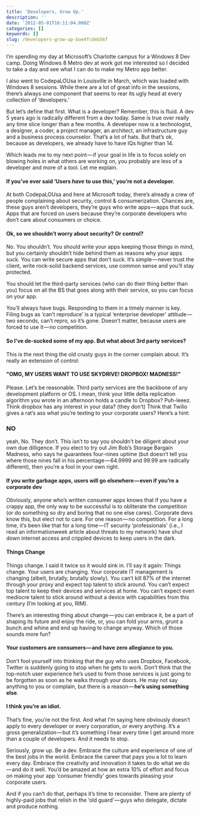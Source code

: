 ```yaml
---
title: 'Developers, Grow Up.'
description: ''
date: '2012-05-01T16:11:04.000Z'
categories: []
keywords: []
slug: /developers-grow-up-bae4fcdeb56f
---
```


I’m spending my day at Microsoft’s Charlotte campus for a Windows 8 Dev camp. Doing Windows 8 Metro dev at work got me interested so I decided to take a day and see what I can do to make my Metro app better.

I also went to CodepaLOUsa in Louisville in March, which was loaded with Windows 8 sessions. While there are a lot of great info in the sessions, there’s always one component that seems to rear its ugly head at every collection of ‘developers.’

But let’s define that first. What is a developer? Remember, this is fluid. A dev 5 years ago is radically different from a dev today. Same is true over really any time slice longer than a few months. A developer now is a technologist, a designer, a coder, a project manager, an architect, an infrastructure guy and a business process counselor. That’s a lot of hats. But that’s ok, because as developers, we already have to have IQs higher than 14.

Which leads me to my next point — if your goal in life is to focus solely on blowing holes in what others are working on, you probably are less of a developer and more of a tool. Let me explain.

#### If you’ve ever said ‘Users _have_ to use this,’ you’re not a developer.

At both CodepaLOUsa and here at Microsoft today, there’s already a crew of people complaining about security, control & consumerization. Chances are, these guys aren’t developers, they’re guys who write apps — apps that suck. Apps that are forced on users because they’re corporate developers who don’t care about consumers or choice.

#### Ok, so we shouldn’t worry about security? Or control?

No. You shouldn’t. You should write your apps keeping those things in mind, but you certainly shouldn’t hide behind them as reasons why your apps suck. You can write secure apps that don’t suck. It’s simple — never trust the client, write rock-solid backend services, use common sense and you’ll stay protected.

You should let the third-party services (who can do their thing better than you) focus on all the BS that goes along with their service, so you can focus on your app.

You’ll always have bugs. Responding to them in a timely manner is key. Filing bugs as ‘can’t reproduce’ is a typical ‘enterprise developer’ attitude — two seconds, can’t repro, so it’s gone. Doesn’t matter, because users are forced to use it — no competition.

#### So I’ve de-sucked some of my app. But what about 3rd party services?

This is the next thing the old crusty guys in the corner complain about. It’s really an extension of control:

#### "OMG, MY USERS WANT TO USE SKYDRIVE! DROPBOX! MADNESS!"

Please. Let’s be reasonable. Third party services are the backbone of any development platform or OS. I mean, think your little delta replication algorithm you wrote in an afternoon holds a candle to Dropbox? Puh-leeez. Think dropbox has any interest in your data? (they don’t) Think that Twilio gives a rat’s ass what you’re texting to your corporate users? Here’s a hint:

### NO

yeah, No. They don’t. This isn’t to say you shouldn’t be diligent about your own due dilligence. If you elect to try out Jim Bob’s Storage Bargain Madness, who says he guarantees four-nines uptime (but doesn’t tell you where those nines fall in his percentage — 64.9999 and 99.99 are radically different), then you’re a fool in your own right.

#### If you write garbage apps, users will go elsewhere — even if you’re a corporate dev

Obviously, anyone who’s written consumer apps knows that if you have a crappy app, the only way to be successful is to obliterate the competition (or do something so dry and boring that no one else cares). Corporate devs know this, but elect not to care. For one reason — no competition. For a long time, it’s been like that for a long time — IT security ‘professionals’ (i.e., I read an informationweek article about threats to my network) have shut down internet access and crippled devices to keep users in the dark.

#### Things Change

Things change. I said it twice so it would sink in. I’ll say it again: Things change. Your users are changing. Your corporate IT management is changing (albeit, brutally, brutally slowly). You can’t kill 87% of the internet through your proxy and expect top talent to stick around. You can’t expect top talent to keep their devices and services at home. You can’t expect even mediocre talent to stick around without a device with capabilities from this century (I’m looking at you, RIM).

There’s an interesting thing about change — you can embrace it, be a part of shaping its future and enjoy the ride, or, you can fold your arms, grunt a bunch and whine and end up having to change anyway. Which of those sounds more fun?

#### Your customers are consumers — and have zero allegiance to you.

Don’t fool yourself into thinking that the guy who uses Dropbox, Facebook, Twitter is suddenly going to stop when he gets to work. Don’t think that the top-notch user experience he’s used to from those services is just going to be forgotten as soon as he walks through your doors. He may not say anything to you or complain, but there is a reason — **he’s using something else**.

#### I think you’re an idiot.

That’s fine, you’re not the first. And what I’m saying here obviously doesn’t apply to every developer or every corporation, or every anything. It’s a gross generalization — but it’s something I hear every time I get around more than a couple of developers. And it needs to stop.

Seriously, grow up. Be a dev. Embrace the culture and experience of one of the best jobs in the world. Embrace the career that pays you a lot to learn every day. Embrace the creativity and innovation it takes to do what we do — and do it well. You’d be amazed at how an extra 10% of effort and focus on making your app ‘consumer friendly’ goes towards pleasing your corporate users.

And if you can’t do that, perhaps it’s time to reconsider. There are plenty of highly-paid jobs that relish in the ‘old guard’ — guys who delegate, dictate and produce nothing.
